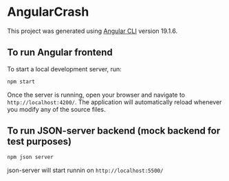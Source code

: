 # AngularCrash

This project was generated using [Angular CLI](https://github.com/angular/angular-cli) version 19.1.6.

## To run Angular frontend

To start a local development server, run:

```bash
npm start
```

Once the server is running, open your browser and navigate to `http://localhost:4200/`. The application will automatically reload whenever you modify any of the source files.

## To run JSON-server backend (mock backend for test purposes)

```bash
npm json server
```

json-server will start runnin on `http://localhost:5500/`
